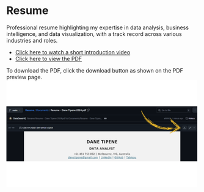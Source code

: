 # Resume
Professional resume highlighting my expertise in data analysis, business intelligence, and data visualization, with a track record across various industries and roles.

* [Click here to watch a short introduction video](https://www.canva.com/design/DAGWJgLjB2g/TgUGMBMp74mBnBXBpWjBXQ/view?utm_content=DAGWJgLjB2g&utm_campaign=designshare&utm_medium=link&utm_source=editor)
* [Click here to view the PDF](Documents/Resume%20-%20Dane%20Tipene%202025.pdf)

To download the PDF, click the download button as shown on the PDF preview page. 
<img src="Documents/PDF%20document%20download%20instructions.png" alt="Download Instructions" width="500"/>
